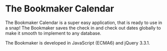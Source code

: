 # The Bookmaker Calendar

The Bookmaker Calendar is a super easy application, that is ready to use in a snap! The Bookmaker saves the check in and check out dates globally to make it smooth to implement to any database. 

The Bookmaker is developed in JavaScript (ECMA6) and jQuery 3.3.1. 
